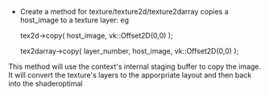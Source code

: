 * Create a method for texture/texture2d/texture2darray copies a host_image
to a texture layer: eg

   tex2d->copy( host_image, vk::Offset2D(0,0) );

   tex2darray->copy( layer_number, host_image, vk::Offset2D(0,0) );

This method will use the context's internal staging buffer to copy the image.
It will convert the texture's layers to the apporpriate layout and then back
into the shaderoptimal
